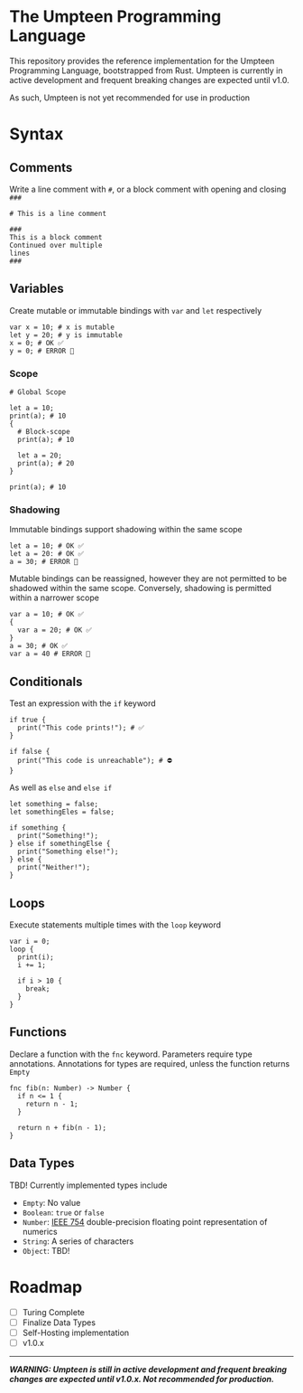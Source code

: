 # The Umpteen Programming Language

This repository provides the reference implementation for the Umpteen Programming Language, bootstrapped from Rust.
Umpteen is currently in active development and frequent breaking changes are expected until v1.0.

As such, Umpteen is not yet recommended for use in production

# Syntax

## Comments
Write a line comment with `#`, or a block comment with opening and closing `###`
```umpteen
# This is a line comment

###
This is a block comment
Continued over multiple
lines
###
```

## Variables
Create mutable or immutable bindings with `var` and `let` respectively
```umpteen
var x = 10; # x is mutable
let y = 20; # y is immutable
x = 0; # OK ✅
y = 0; # ERROR 🚫
```

### Scope

```umpteen
# Global Scope

let a = 10;
print(a); # 10
{
  # Block-scope
  print(a); # 10

  let a = 20;
  print(a); # 20
}

print(a); # 10
```

### Shadowing
Immutable bindings support shadowing within the same scope
```umpteen
let a = 10; # OK ✅
let a = 20: # OK ✅
a = 30; # ERROR 🚫
```

Mutable bindings can be reassigned, however they are not permitted to be shadowed within the same scope. Conversely, shadowing is permitted within a narrower scope

```umpteen
var a = 10; # OK ✅
{
  var a = 20; # OK ✅
}
a = 30; # OK ✅
var a = 40 # ERROR 🚫

```


## Conditionals
Test an expression with the `if` keyword
```umpteen
if true {
  print("This code prints!"); # ✅
}

if false {
  print("This code is unreachable"); # ⛔
}
```

As well as `else` and `else if`
```umpteen
let something = false;
let somethingEles = false;

if something {
  print("Something!");
} else if somethingElse {
  print("Something else!");
} else {
  print("Neither!");
}
```

## Loops
Execute statements multiple times with the `loop` keyword

```umpteen
var i = 0;
loop {
  print(i);
  i += 1;

  if i > 10 {
    break;
  }
}
```

## Functions
Declare a function with the `fnc` keyword. Parameters require type annotations. Annotations for types are required, unless the function returns `Empty`

```umpteen
fnc fib(n: Number) -> Number {
  if n <= 1 {
    return n - 1;
  }

  return n + fib(n - 1);
}
```

## Data Types
TBD! Currently implemented types include
* `Empty`: No value
* `Boolean`: `true` or `false`
* `Number`: [IEEE 754](https://en.wikipedia.org/wiki/Double-precision_floating-point_format) double-precision floating point representation of numerics
* `String`: A series of characters
* `Object`: TBD!

# Roadmap
- [ ] Turing Complete
- [ ] Finalize Data Types
- [ ] Self-Hosting implementation
- [ ] v1.0.x

***

***WARNING: Umpteen is still in active development and frequent breaking changes are expected until v1.0.x. Not recommended for production.***
